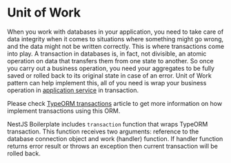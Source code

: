 # Unit of Work

When you work with databases in your application, you need to take care of data integrity when it comes to situations 
where something might go wrong, and the data might not be written correctly. This is where transactions come into play. 
A transaction in databases is, in fact, not divisible, an atomic operation on data that transfers them from one state 
to another. So once you carry out a business operation, you need your aggregates to be fully saved or rolled back to its 
original state in case of an error. Unit of Work pattern can help implement this, all of you need is wrap your business 
operation in [application service](./application-services.md) in transaction.

Please check [TypeORM transactions](https://typeorm.io/#/transactions) article to get more information on how implement 
transactions using this ORM.

NestJS Boilerplate includes `transaction` function that wraps TypeORM transaction. This function receives two arguments:
reference to the database connection object and work (handler) function. If handler function returns error result or 
throws an exception then current transaction will be rolled back.